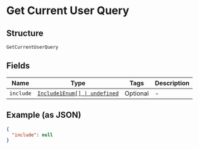 
# Get Current User Query

## Structure

`GetCurrentUserQuery`

## Fields

| Name | Type | Tags | Description |
|  --- | --- | --- | --- |
| `include` | [`Include1Enum[] \| undefined`](../../doc/models/include-1-enum.md) | Optional | - |

## Example (as JSON)

```json
{
  "include": null
}
```

